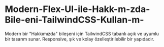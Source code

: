 # Modern-Flex-UI-ile-Hakk-m-zda-Bile-eni-TailwindCSS-Kullan-m-
 Modern bir "Hakkımızda" bileşeni için TailwindCSS tabanlı açık ve uyumlu bir tasarım sunar. Responsive, şık ve kolay özelleştirilebilir bir yapıdadır.
